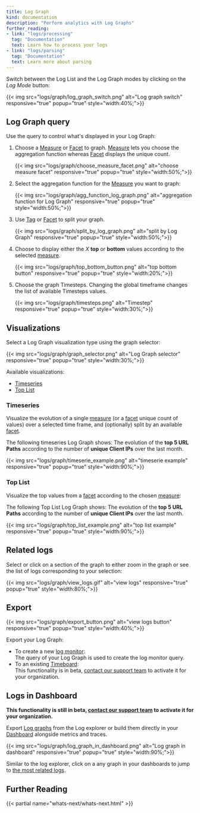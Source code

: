 ```yaml
---
title: Log Graph
kind: documentation
description: "Perform analytics with Log Graphs"
further_reading:
- link: "logs/processing"
  tag: "Documentation"
  text: Learn how to process your logs
- link: "logs/parsing"
  tag: "Documentation"
  text: Learn more about parsing
---
```


Switch between the Log List and the Log Graph modes by clicking on the *Log Mode* button:

{{< img src="logs/graph/log_graph_switch.png" alt="Log graph switch" responsive="true" popup="true" style="width:40%;">}}

## Log Graph query 

Use the query to control what's displayed in your Log Graph:

1. Choose a [Measure][1] or [Facet][2] to graph. [Measure][1] lets you choose the aggregation function whereas [Facet][2] displays the unique count.
    
    {{< img src="logs/graph/choose_measure_facet.png" alt="choose measure facet" responsive="true" popup="true" style="width:50%;">}}
2. Select the aggregation function for the [Measure][1] you want to graph:
    
    {{< img src="logs/graph/agg_function_log_graph.png" alt="aggregation function for Log Graph" responsive="true" popup="true" style="width:50%;">}}

3. Use [Tag][1] or [Facet][2] to split your graph.  

    {{< img src="logs/graph/split_by_log_graph.png" alt="split by Log Graph" responsive="true" popup="true" style="width:50%;">}}

4. Choose to display either the *X* **top** or **bottom** values according to the selected [measure][1].
    
    {{< img src="logs/graph/top_bottom_button.png" alt="top bottom button" responsive="true" popup="true" style="width:20%;">}}
    
5. Choose the graph Timesteps.
  Changing the global timeframe changes the list of available Timesteps values.

    {{< img src="logs/graph/timesteps.png" alt="Timestep" responsive="true" popup="true" style="width:30%;">}}


## Visualizations 

Select a Log Graph visualization type using the graph selector:

{{< img src="logs/graph/graph_selector.png" alt="Log Graph selector" responsive="true" popup="true" style="width:30%;">}}

Available visualizations:

* [Timeseries](#timeseries)
* [Top List](#top-list)

### Timeseries

Visualize the evolution of a single [measure][1] (or a [facet][2] unique count of values) over a selected time frame, and (optionally) split by an available [facet][2].

The following timeseries Log Graph shows:
The evolution of the **top 5 URL Paths** according to the number of **unique Client IPs** over the last month.

{{< img src="logs/graph/timeserie_example.png" alt="timeserie example" responsive="true" popup="true" style="width:90%;">}}

### Top List 

Visualize the top values from a [facet][2] according to the chosen [measure][1]:

The following Top List Log Graph shows:
The evolution of the **top 5 URL Paths** according to the number of **unique Client IPs** over the last month.

{{< img src="logs/graph/top_list_example.png" alt="top list example" responsive="true" popup="true" style="width:90%;">}}

## Related logs

Select or click on a section of the graph to either zoom in the graph or see the list of logs corresponding to your selection:

{{< img src="logs/graph/view_logs.gif" alt="view logs" responsive="true" popup="true" style="width:80%;">}}

## Export

{{< img src="logs/graph/export_button.png" alt="view logs button" responsive="true" popup="true" style="width:40%;">}}

Export your Log Graph: 

* To create a new [log monitor][4]:  
    The query of your Log Graph is used to create the log monitor query.
* To an existing [Timeboard][5]:  
    This functionality is in beta, [contact our support team][6] to activate it for your organization.

## Logs in Dashboard 

**This functionality is still in beta, [contact our support team][6] to activate it for your organization.**

Export [Log graphs][7] from the Log explorer or build them directly in your [Dashboard][8] alongside metrics and traces.

{{< img src="logs/graph/log_graph_in_dashboard.png" alt="Log graph in dashboard" responsive="true" popup="true" style="width:90%;">}}

Similar to the log explorer, click on a any graph in your dashboards to jump to [the most related logs][9].

## Further Reading

{{< partial name="whats-next/whats-next.html" >}}

[1]: /logs/explore/#measures
[2]: /logs/explore/#facets
[3]: /getting_started/tagging
[4]: /monitors/monitor_types/log
[5]: /graphing/dashboards/timeboard
[6]: /help
[7]: /graphing/dashboards/widgets/#timeseries
[8]: /graphing/dashboards
[9]: https://docs.datadoghq.com/graphing/dashboards/#correlation-between-logs-and-metrics
